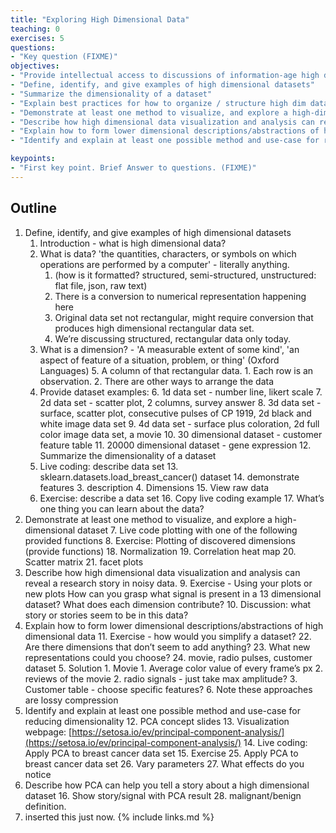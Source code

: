 ```yaml
---
title: "Exploring High Dimensional Data"
teaching: 0
exercises: 5
questions:
- "Key question (FIXME)"
objectives:
- "Provide intellectual access to discussions of information-age high dimensional data(sets)"
- "Define, identify, and give examples of high dimensional datasets"
- "Summarize the dimensionality of a dataset"
- "Explain best practices for how to organize / structure high dim data for reuse"
- "Demonstrate at least one method to visualize, and explore a high-dimensional dataset"
- "Describe how high dimensional data visualization and analysis can reveal a research story in noisy data."
- "Explain how to form lower dimensional descriptions/abstractions of high dimensional data"
- "Identify and explain at least one possible method and use-case for reducing dimensionality"

keypoints:
- "First key point. Brief Answer to questions. (FIXME)"
---
```


## Outline
1. Define, identify, and give examples of high dimensional datasets
    1. Introduction - what is high dimensional data?
    2. What is data? 'the quantities, characters, or symbols on which operations are performed by a computer' - literally anything.
        1. (how is it formatted? structured, semi-structured, unstructured: flat file, json, raw text)
        2. There is a conversion to numerical representation happening here
        3. Original data set not rectangular, might require conversion that produces high dimensional rectangular data set. 
        4. We’re discussing structured, rectangular data only today.
    3. What is a dimension? - 'A measurable extent of some kind', 'an aspect of feature of a situation, problem, or thing' (Oxford Languages)
        5. A column of that rectangular data.
            1. Each row is an observation.
            2. There are other ways to arrange the data
    4. Provide dataset examples:
        6. 1d data set - number line, likert scale
        7. 2d data set - scatter plot, 2 columns, survey answer
        8. 3d data set - surface, scatter plot, consecutive pulses of CP 1919, 2d black and white image data set
        9. 4d data set - surface plus coloration, 2d full color image data set, a movie
        10. 30 dimensional dataset - customer feature table
        11. 20000 dimensional dataset - gene expression 
        12. Summarize the dimensionality of a dataset 
    5. Live coding: describe data set
        13. sklearn.datasets.load_breast_cancer() dataset
        14. demonstrate features
            3. description
            4. Dimensions
        15. View raw data
    6. Exercise: describe a data set
        16. Copy live coding example
        17. What’s one thing you can learn about the data?
2. Demonstrate at least one method to visualize, and explore a high-dimensional dataset
    7. Live code plotting with one of the following provided functions
    8. Exercise: Plotting of discovered dimensions (provide functions)
        18. Normalization
        19. Correlation heat map
        20. Scatter matrix
        21. facet plots
3. Describe how high dimensional data visualization and analysis can reveal a research story in noisy data.
    9. Exercise - Using your plots or new plots How can you grasp what signal is present in a 13 dimensional dataset? What does each dimension contribute?
    10. Discussion: what story or stories seem to be in this data?
4. Explain how to form lower dimensional descriptions/abstractions of high dimensional data
    11. Exercise - how would you simplify a dataset? 
        22. Are there dimensions that don’t seem to add anything?
        23. What new representations could you choose?
        24.  movie, radio pulses, customer dataset
            5. Solution
                1. Movie
                    1. Average color value of every frame’s px
                    2. reviews of the movie
                2. radio signals - just take max amplitude?
                3. Customer table - choose specific features?
            6. Note these approaches are lossy compression
5. Identify and explain at least one possible method and use-case for reducing dimensionality
    12. PCA concept slides
    13. Visualization webpage: [https://setosa.io/ev/principal-component-analysis/](https://setosa.io/ev/principal-component-analysis/)
    14. Live coding: \
	Apply PCA to breast cancer data set
    15. Exercise
        25. Apply PCA to breast cancer data set
        26. Vary parameters
        27. What effects do you notice
6. Describe how PCA can help you tell a story about a high dimensional dataset
    16. Show story/signal with PCA result
        28. malignant/benign definition.
7. inserted this just now.
{% include links.md %}
